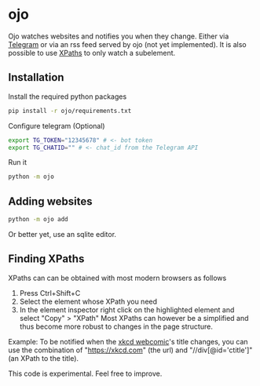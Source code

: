 # ojo
Ojo watches websites and notifies you when they change. Either via [Telegram](https://telegram.org/) or via an rss feed served by ojo (not yet implemented). It is also possible to use [XPaths](https://en.wikipedia.org/wiki/XPath) to only watch a subelement.

## Installation
Install the required python packages
```bash
pip install -r ojo/requirements.txt
```

Configure telegram (Optional)
```bash
export TG_TOKEN="12345678" # <- bot token
export TG_CHATID="" # <- chat_id from the Telegram API
```

Run it
```bash
python -m ojo 
```

## Adding websites
```bash
python -m ojo add
```
Or better yet, use an sqlite editor.

## Finding XPaths
XPaths can can be obtained with most modern browsers as follows
1. Press Ctrl+Shift+C
2. Select the element whose XPath you need
3. In the element inspector right click on the highlighted element and select "Copy" > "XPath"
Most XPaths can however be a simplified and thus become more robust to changes in the page structure.

Example: To be notified when the [xkcd webcomic](https://xkcd.com)'s title changes, you can use the combination of "https://xkcd.com" (the url) and "//div[@id='ctitle']" (an XPath to the title).

This code is experimental. Feel free to improve.
